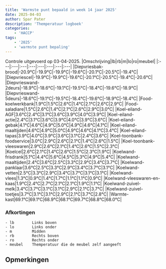 ```yaml
---
title: 'Warmste punt bepaald in week 14 jaar 2025'
date: 2025-04-03
author: Spar Pater
description: 'Themperatuur logboek'
categories:
    - 'HACCP'
tags:
    - '2025'
    - 'warmste punt bepaling'
---
```

Controle uitgevoerd op 03-04-2025.
|Omschrijving|lb|rb|m|lo|ro|meubel|
|:---|:---|:---|:---|:---|:---|:---|:---|
|Diepvriesbak-brood|-20.9°C|-19.9°C|-19.9°C|-19.6°C|-20.1°C|-20.5°C|-19.4°C|
|Diepvriescel|-19.9°C|-19.9°C|-19.6°C|-20.1°C|-20.5°C|-19.4°C|-20.6°C|
|Diepvrieswand-2deurs|-18.9°C|-18.6°C|-19.1°C|-19.5°C|-18.4°C|-19.6°C|-18.9°C|
|Diepvrieswand-5deurs|-18.6°C|-19.1°C|-19.5°C|-18.4°C|-19.6°C|-18.9°C|-18.4°C|
|Food-koelwerkbank|1.9°C|1.5°C|2.6°C|1.4°C|2.1°C|2.6°C|2.9°C|
|Food-saladiare|1.5°C|2.6°C|1.4°C|2.1°C|2.6°C|2.9°C|3.0°C|
|Koel-eiland-AGF|3.6°C|2.4°C|3.1°C|3.6°C|3.9°C|4.0°C|3.9°C|
|Koel-eiland-actie|2.4°C|3.1°C|3.6°C|3.9°C|4.0°C|3.9°C|3.6°C|
|Koel-eiland-gebak|4.1°C|4.6°C|4.9°C|5.0°C|4.9°C|4.6°C|4.1°C|
|Koel-eiland-maaltijden|4.6°C|4.9°C|5.0°C|4.9°C|4.6°C|4.1°C|3.4°C|
|Koel-eiland-tapas|3.9°C|4.0°C|3.9°C|3.6°C|3.1°C|2.4°C|3.6°C|
|Koel-toonbank-foodservice|3.0°C|2.9°C|2.6°C|2.1°C|1.4°C|2.6°C|1.5°C|
|Koel-toonbank-vleeswaren|2.9°C|2.6°C|2.1°C|1.4°C|2.6°C|1.5°C|2.3°C|
|Koelcel|2.6°C|2.1°C|1.4°C|2.6°C|1.5°C|2.3°C|1.9°C|
|Koelwand-frisdrank|5.1°C|4.4°C|5.6°C|4.5°C|5.3°C|4.9°C|5.4°C|
|Koelwand-maaltijden|2.4°C|3.6°C|2.5°C|3.3°C|2.9°C|3.4°C|3.7°C|
|Koelwand-panklaar|3.6°C|2.5°C|3.3°C|2.9°C|3.4°C|3.7°C|3.1°C|
|Koelwand-vetten|2.5°C|3.3°C|2.9°C|3.4°C|3.7°C|3.1°C|3.1°C|
|Koelwand-vlees|1.3°C|0.9°C|1.4°C|1.7°C|1.1°C|1.1°C|0.9°C|
|Koelwand-vleeswaren-en-kaas|1.9°C|2.4°C|2.7°C|2.1°C|2.1°C|1.9°C|1.1°C|
|Koelwand-zuivel-melk|3.4°C|3.7°C|3.1°C|3.1°C|2.9°C|2.1°C|3.7°C|
|Koelwand-zuivel-toetjes|3.7°C|3.1°C|3.1°C|2.9°C|2.1°C|3.7°C|2.8°C|
|Warmte-kast|69.1°C|69.1°C|68.9°C|68.1°C|69.7°C|68.8°C|68.0°C|

### Afkortingen
    - lb        Links boven
    - lo        Links onder
    - m         Midden
    - rb        Rechts boven
    - ro        Rechts onder
    - meubel    Themperatuur die de meubel zelf aangeeft

## Opmerkingen


